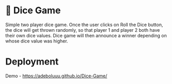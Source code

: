 
# 🎲 Dice Game
Simple two player dice game. Once the user clicks on Roll the Dice button, the dice will get thrown randomly, so that player 1 and player 2 both have their own dice values. Dice game will then announce a winner depending on whose dice value was higher.

# Deployment
Demo - https://adeboluuu.github.io/Dice-Game/
